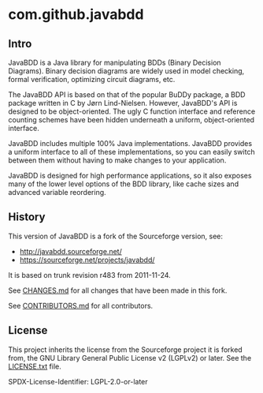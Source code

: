 # com.github.javabdd

## Intro

JavaBDD is a Java library for manipulating BDDs (Binary Decision Diagrams).
Binary decision diagrams are widely used in model checking, formal
verification, optimizing circuit diagrams, etc.

The JavaBDD API is based on that of the popular BuDDy package, a BDD package
written in C by Jørn Lind-Nielsen. However, JavaBDD's API is designed to be
object-oriented. The ugly C function interface and reference counting schemes
have been hidden underneath a uniform, object-oriented interface.

JavaBDD includes multiple 100% Java implementations. JavaBDD provides a
uniform interface to all of these implementations, so you can easily switch
between them without having to make changes to your application.

JavaBDD is designed for high performance applications, so it also exposes
many of the lower level options of the BDD library, like cache sizes and
advanced variable reordering.

## History

This version of JavaBDD is a fork of the Sourceforge version, see:

 * http://javabdd.sourceforge.net/
 * https://sourceforge.net/projects/javabdd/

It is based on trunk revision r483 from 2011-11-24.

See [CHANGES.md](CHANGES.md) for all changes that have been made in this fork.

See [CONTRIBUTORS.md](CONTRIBUTORS.md) for all contributors.

## License

This project inherits the license from the Sourceforge project it is forked
from, the GNU Library General Public License v2 (LGPLv2) or later. See the
[LICENSE.txt](LICENSE.txt) file.

SPDX-License-Identifier: LGPL-2.0-or-later

